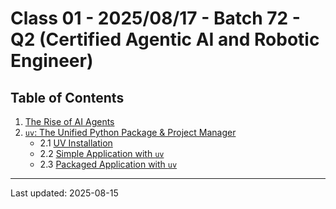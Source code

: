 # Class 01 - 2025/08/17 - Batch 72 - Q2 (Certified Agentic AI and Robotic Engineer)

## Table of Contents

1. [The Rise of AI Agents](./01_The_Rise_of_AI_Agents/Readme.md)
2. [`uv`: The Unified Python Package & Project Manager](./02_uv/README.md)
	 - 2.1 [UV Installation](./02_uv/00_uv_installation/readme.md)
	 - 2.2 [Simple Application with `uv`](./02_uv/01_simple_application/)
	 - 2.3 [Packaged Application with `uv`](./02_uv/02_packaged_application/)

---
Last updated: 2025-08-15